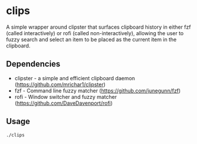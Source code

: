 clips
=====

A simple wrapper around clipster that surfaces clipboard history in either fzf (called interactively) or rofi (called non-interactively), allowing the user to fuzzy search and select an item to be placed as the current item in the clipboard.

Dependencies
------------

* clipster - a simple and efficient clipboard daemon (https://github.com/mrichar1/clipster)
* fzf - Command line fuzzy matcher (https://github.com/junegunn/fzf)
* rofi - Window switcher and fuzzy matcher (https://github.com/DaveDavenport/rofi)

Usage
-----

    ./clips
